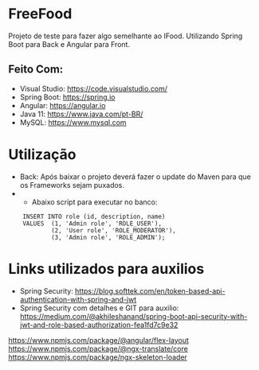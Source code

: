 # FreeFood

Projeto de teste para fazer algo semelhante ao IFood. Utilizando Spring Boot para Back e Angular para Front.

## Feito Com:
- Visual Studio: https://code.visualstudio.com/
- Spring Boot: https://spring.io
- Angular: https://angular.io
- Java 11: https://www.java.com/pt-BR/
- MySQL: https://www.mysql.com

# Utilização
- Back: Após baixar o projeto deverá fazer o update do Maven para que os Frameworks sejam puxados.
- - Abaixo script para executar no banco: 
```MySQL 
	INSERT INTO role (id, description, name) 
	VALUES 	(1, 'Admin role', 'ROLE_USER'),
			(2, 'User role', 'ROLE_MODERATOR'),
			(3, 'Admin role', 'ROLE_ADMIN');
```

# Links utilizados para auxilios
- Spring Security: https://blog.softtek.com/en/token-based-api-authentication-with-spring-and-jwt
- Spring Security com detalhes e GIT para auxilio: https://medium.com/@akhileshanand/spring-boot-api-security-with-jwt-and-role-based-authorization-fea1fd7c9e32

https://www.npmjs.com/package/@angular/flex-layout
https://www.npmjs.com/package/@ngx-translate/core
https://www.npmjs.com/package/ngx-skeleton-loader